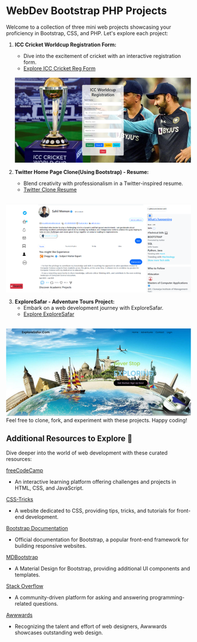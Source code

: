 # WebDev Bootstrap PHP Projects

Welcome to a collection of three mini web projects showcasing your proficiency in Bootstrap, CSS, and PHP. Let's explore each project:

1. **ICC Cricket Worldcup Registration Form:**
   - Dive into the excitement of cricket with an interactive registration form.
   - [Explore ICC Cricket Reg Form](./ICC-Cricket-Reg-Form)
   
   <br/>
  
   <img src = "ICC-Cricket-Reg-Form\Registration Page.png" alt="cricket worldcup registration form"/>

2. **Twitter Home Page Clone(Using Bootstrap) - Resume:**
   - Blend creativity with professionalism in a Twitter-inspired resume.
   - [Twitter Clone Resume](./Twitter-Clone-Resume/)
  
  <br/>

  <img src="Twitter-Clone-Resume\HomePage.png" alt="Home Page"/>

3. **ExploreSafar - Adventure Tours Project:**
   - Embark on a web development journey with ExploreSafar.
   - [Explore ExploreSafar](./ExploreSafar)

<br/>

<img src="Explore Safar\Screenshots\Home Page.png" alt="ExploreSafar">

<br/>
Feel free to clone, fork, and experiment with these projects. Happy coding!

<br/>

## Additional Resources to Explore 🚀

Dive deeper into the world of web development with these curated resources:

[freeCodeCamp](https://www.freecodecamp.org/)
- An interactive learning platform offering challenges and projects in HTML, CSS, and JavaScript.

[CSS-Tricks](https://css-tricks.com/)
- A website dedicated to CSS, providing tips, tricks, and tutorials for front-end development.

[Bootstrap Documentation](https://getbootstrap.com/)
- Official documentation for Bootstrap, a popular front-end framework for building responsive websites.

[MDBootstrap](https://mdbootstrap.com/)
- A Material Design for Bootstrap, providing additional UI components and templates.

[Stack Overflow](https://stackoverflow.com/)
- A community-driven platform for asking and answering programming-related questions.

[Awwwards](https://www.awwwards.com/)
- Recognizing the talent and effort of web designers, Awwwards showcases outstanding web design.
